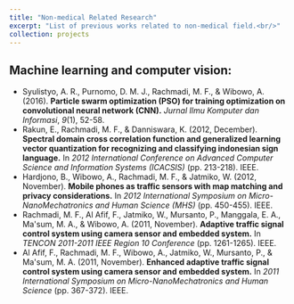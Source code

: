 ```yaml
---
title: "Non-medical Related Research"
excerpt: "List of previous works related to non-medical field.<br/>"
collection: projects
---
```


Machine learning and computer vision:
------
 - Syulistyo, A. R., Purnomo, D. M. J., Rachmadi, M. F., & Wibowo, A. (2016). **Particle swarm optimization (PSO) for training optimization on convolutional neural network (CNN).** _Jurnal Ilmu Komputer dan Informasi_, _9_(1), 52-58.
 - Rakun, E., Rachmadi, M. F., & Danniswara, K. (2012, December). **Spectral domain cross correlation function and generalized learning vector quantization for recognizing and classifying indonesian sign language.** In _2012 International Conference on Advanced Computer Science and Information Systems (ICACSIS)_ (pp. 213-218). IEEE.
 - Hardjono, B., Wibowo, A., Rachmadi, M. F., & Jatmiko, W. (2012, November). **Mobile phones as traffic sensors with map matching and privacy considerations.** In _2012 International Symposium on Micro-NanoMechatronics and Human Science (MHS)_ (pp. 450-455). IEEE.
 - Rachmadi, M. F., Al Afif, F., Jatmiko, W., Mursanto, P., Manggala, E. A., Ma'sum, M. A., & Wibowo, A. (2011, November). **Adaptive traffic signal control system using camera sensor and embedded system.** In _TENCON 2011-2011 IEEE Region 10 Conference_ (pp. 1261-1265). IEEE.
 - Al Afif, F., Rachmadi, M. F., Wibowo, A., Jatmiko, W., Mursanto, P., & Ma'sum, M. A. (2011, November). **Enhanced adaptive traffic signal control system using camera sensor and embedded system.** In _2011 International Symposium on Micro-NanoMechatronics and Human Science_ (pp. 367-372). IEEE.
